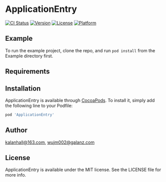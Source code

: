 # ApplicationEntry

[![CI Status](https://img.shields.io/travis/kalanhall@163.com/ApplicationEntry.svg?style=flat)](https://travis-ci.org/kalanhall@163.com/ApplicationEntry)
[![Version](https://img.shields.io/cocoapods/v/ApplicationEntry.svg?style=flat)](https://cocoapods.org/pods/ApplicationEntry)
[![License](https://img.shields.io/cocoapods/l/ApplicationEntry.svg?style=flat)](https://cocoapods.org/pods/ApplicationEntry)
[![Platform](https://img.shields.io/cocoapods/p/ApplicationEntry.svg?style=flat)](https://cocoapods.org/pods/ApplicationEntry)

## Example

To run the example project, clone the repo, and run `pod install` from the Example directory first.

## Requirements

## Installation

ApplicationEntry is available through [CocoaPods](https://cocoapods.org). To install
it, simply add the following line to your Podfile:

```ruby
pod 'ApplicationEntry'
```

## Author

kalanhall@163.com, wujm002@galanz.com

## License

ApplicationEntry is available under the MIT license. See the LICENSE file for more info.
